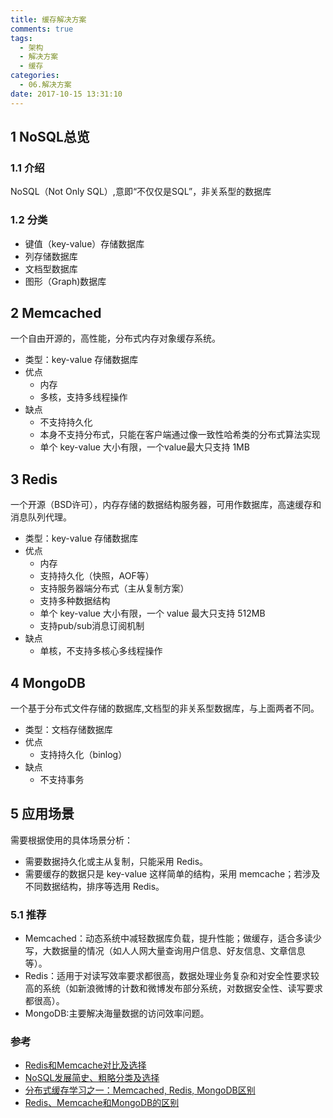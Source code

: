 ```yaml
---
title: 缓存解决方案
comments: true
tags:
  - 架构
  - 解决方案
  - 缓存
categories:
  - 06.解决方案
date: 2017-10-15 13:31:10
---
```

## 1 NoSQL总览

### 1.1 介绍

NoSQL（Not Only SQL）,意即“不仅仅是SQL”，非关系型的数据库

### 1.2 分类

- 键值（key-value）存储数据库
- 列存储数据库
- 文档型数据库
- 图形（Graph)数据库

<!--more-->

## 2 Memcached

一个自由开源的，高性能，分布式内存对象缓存系统。

- 类型：key-value 存储数据库
- 优点
    - 内存
    - 多核，支持多线程操作
- 缺点
    - 不支持持久化
    - 本身不支持分布式，只能在客户端通过像一致性哈希类的分布式算法实现
    - 单个 key-value 大小有限，一个value最大只支持 1MB

## 3 Redis

一个开源（BSD许可），内存存储的数据结构服务器，可用作数据库，高速缓存和消息队列代理。

- 类型：key-value 存储数据库
- 优点
    - 内存
    - 支持持久化（快照，AOF等）
    - 支持服务器端分布式（主从复制方案）
    - 支持多种数据结构
    - 单个 key-value 大小有限，一个 value 最大只支持 512MB
    - 支持pub/sub消息订阅机制
- 缺点
    - 单核，不支持多核心多线程操作

## 4 MongoDB

一个基于分布式文件存储的数据库,文档型的非关系型数据库，与上面两者不同。

- 类型：文档存储数据库
- 优点
    - 支持持久化（binlog）
- 缺点   
    - 不支持事务

## 5 应用场景

需要根据使用的具体场景分析：

- 需要数据持久化或主从复制，只能采用 Redis。
- 需要缓存的数据只是 key-value 这样简单的结构，采用 memcache；若涉及不同数据结构，排序等选用 Redis。

### 5.1 推荐

- Memcached：动态系统中减轻数据库负载，提升性能；做缓存，适合多读少写，大数据量的情况（如人人网大量查询用户信息、好友信息、文章信息等）。
- Redis：适用于对读写效率要求都很高，数据处理业务复杂和对安全性要求较高的系统（如新浪微博的计数和微博发布部分系统，对数据安全性、读写要求都很高）。
- MongoDB:主要解决海量数据的访问效率问题。

### 参考

- [Redis和Memcache对比及选择](http://www.cnblogs.com/EE-NovRain/p/3268476.html)
- [NoSQL发展简史、粗略分类及选择](http://www.cnblogs.com/EE-NovRain/p/3268465.html)
- [分布式缓存学习之一：Memcached, Redis, MongoDB区别](http://www.cnblogs.com/cac2020/category/906633.html)
- [Redis、Memcache和MongoDB的区别](https://yq.aliyun.com/articles/38224)